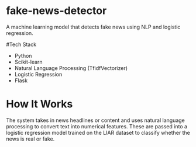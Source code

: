 # fake-news-detector
A machine learning model that detects fake news using NLP and logistic regression.

#Tech Stack
- Python
- Scikit-learn
- Natural Language Processing (TfidfVectorizer)
- Logistic Regression
- Flask
  
# How It Works
The system takes in news headlines or content and uses natural language processing to convert text into numerical features. These are passed into a logistic regression model trained on the LIAR dataset to classify whether the news is real or fake.
